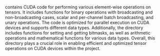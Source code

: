 contains CUDA code for performing various element-wise operations on tensors. It includes functions for binary operations with broadcasting and non-broadcasting cases, scalar and per-channel batch broadcasting, and unary operations. The code is optimized for parallel execution on CUDA devices and supports different data types. Additionally, the directory includes functions for setting and getting bitmasks, as well as arithmetic operations and mathematical functions for various data types. Overall, this directory plays a crucial role in enabling efficient and optimized tensor operations on CUDA devices within the project.